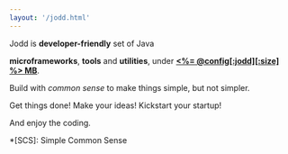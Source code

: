 ```yaml
---
layout: '/jodd.html'
---
```


Jodd is **developer-friendly** set of Java

**microframeworks**, **tools** and **utilities**, under [**<%= @config[:jodd][:size] %> MB**](#small).

Build  with _common sense_ to make things simple, but not simpler.

Get things done! Make your ideas! Kickstart your startup!

And enjoy the coding.

*[SCS]: Simple Common Sense